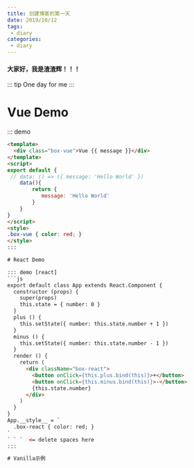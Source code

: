 ```yaml
--- 
title: 创建博客的第一天
date: 2019/10/12
tags: 
 - diary
categories:
 - diary
---
```

#### 大家好，我是渣渣辉！！！

::: tip
One day for me
:::

# Vue Demo
::: demo
```html
<template>
  <div class="box-vue">Vue {{ message }}</div>
</template>
<script>
export default {
 // data: () => ({ message: 'Hello World' })
    data(){
        return {
           message: 'Hello World' 
        }
    }
}
</script>
<style>
.box-vue { color: red; }
</style>
:::

# React Demo

::: demo [react]
```js
export default class App extends React.Component {
  constructor (props) {
    super(props)
    this.state = { number: 0 }
  }
  plus () {
    this.setState({ number: this.state.number + 1 })
  }
  minus () {
    this.setState({ number: this.state.number - 1 })
  }
  render () {
    return (
      <div className="box-react">
        <button onClick={this.plus.bind(this)}>+</button>
        <button onClick={this.minus.bind(this)}>-</button>
        {this.state.number}
      </div>
    )
  }
}
App.__style__ = `
  .box-react { color: red; }   
`
` ` `  <= delete spaces here
:::

# Vanilla示例

